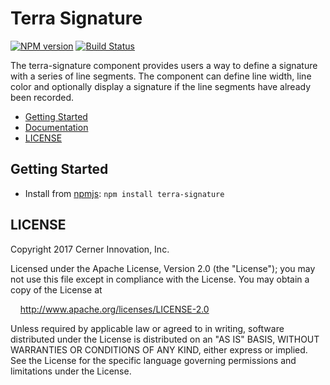# Terra Signature


[![NPM version](http://img.shields.io/npm/v/terra-signature.svg)](https://www.npmjs.org/package/terra-signature)
[![Build Status](https://travis-ci.org/cerner/terra-core.svg?branch=master)](https://travis-ci.org/cerner/terra-core)

The terra-signature component provides users a way to define a signature with a series of line segments.
The component can define line width, line color and optionally display a signature if the line segments have 
already been recorded.

- [Getting Started](#getting-started)
- [Documentation](https://github.com/cerner/terra-core/tree/master/packages/terra-signature/docs)
- [LICENSE](#license)

## Getting Started

- Install from [npmjs](https://www.npmjs.com): `npm install terra-signature`

## LICENSE

Copyright 2017 Cerner Innovation, Inc.

Licensed under the Apache License, Version 2.0 (the "License"); you may not use this file except in compliance with the License. You may obtain a copy of the License at

&nbsp;&nbsp;&nbsp;&nbsp;http://www.apache.org/licenses/LICENSE-2.0

Unless required by applicable law or agreed to in writing, software distributed under the License is distributed on an "AS IS" BASIS, WITHOUT WARRANTIES OR CONDITIONS OF ANY KIND, either express or implied. See the License for the specific language governing permissions and limitations under the License.
